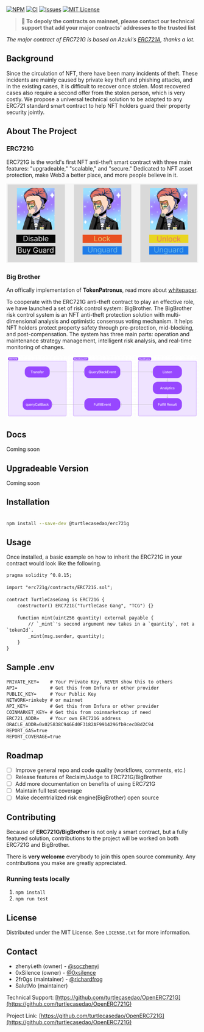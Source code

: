 [![NPM][npm-shield]][npm-url]
[![CI][ci-shield]][ci-url]
[![Issues][issues-shield]][issues-url]
[![MIT License][license-shield]][license-url]
<!-- OTHER BADGES -->
<!-- [![Contributors][contributors-shield]][contributors-url] -->
<!-- [![Forks][forks-shield]][forks-url] -->
<!-- [![Stargazers][stars-shield]][stars-url] -->
<!-- [![Docs][docs-shield]][docs-url] -->
<!-- [![Coverage][coverage-shield]][coverage-url] -->

<!-- ANNOUNCEMENT -->

> **📢 To depoly the contracts on mainnet, please contact our technical support that add your major contracts' addresses to the trusted list**

_The major contract of ERC721G is based on Azuki's [ERC721A](https://github.com/chiru-labs/ERC721A), thanks a lot._

## Background

Since the circulation of NFT, there have been many incidents of theft. These incidents are mainly caused by private key theft and phishing attacks, and in the existing cases, it is difficult to recover once stolen. Most recovered cases also require a second offer from the stolen person, which is very costly. We propose a universal technical solution to be adapted to any ERC721 standard smart contract to help NFT holders guard their property security jointly.

<!-- ABOUT THE PROJECT -->

## About The Project
### ERC721G

ERC721G is the world's first NFT anti-theft smart contract with three main features: "upgradeable," "scalable," and "secure." Dedicated to NFT asset protection, make Web3 a better place, and more people believe in it.

![Lock/Unlock UI of ERC721G](./image/turtlecase_guard.png)

### Big Brother

An offically implementation of **TokenPatronus**, read more about [whitepaper]().

To cooperate with the ERC721G anti-theft contract to play an effective role, we have launched a set of risk control system: BigBrother. The BigBrother risk control system is an NFT anti-theft protection solution with multi-dimensional analysis and optimistic consensus voting mechanism. It helps NFT holders protect property safety through pre-protection, mid-blocking, and post-compensation. The system has three main parts: operation and maintenance strategy management, intelligent risk analysis, and real-time monitoring of changes.

![Workflow of Big Brother](./image/procedure.png)

<!-- Docs -->

## Docs

Coming soon

<!-- Upgradeable Version -->

## Upgradeable Version

Coming soon

<!-- Installation -->

## Installation

```sh

npm install --save-dev @turtlecasedao/erc721g

```

<!-- USAGE EXAMPLES -->

## Usage

Once installed, a basic example on how to inherit the ERC721G in your contract would look like the following. 

```solidity
pragma solidity ^0.8.15;

import "erc721g/contracts/ERC721G.sol";

contract TurtleCaseGang is ERC721G {
    constructor() ERC721G("TurtleCase Gang", "TCG") {}

    function mint(uint256 quantity) external payable {
        // `_mint`'s second argument now takes in a `quantity`, not a `tokenId`.
        _mint(msg.sender, quantity);
    }
}
```

## Sample .env

```
PRIVATE_KEY=    # Your Private Key, NEVER show this to others
API=            # Get this from Infura or other provider
PUBLIC_KEY=     # Your Public Key
NETWORK=rinkeby # or mainnet
API_KEY=        # Get this from Infura or other provider
COINMARKET_KEY= # Get this from coinmarketcap if need
ERC721_ADDR=    # Your own ERC721G address
ORACLE_ADDR=0x025838C946Ed0F3182AF9914296fb9cecDBd2C94
REPORT_GAS=true
REPORT_COVERAGE=true
```

<!-- ROADMAP -->

## Roadmap

- [ ] Improve general repo and code quality (workflows, comments, etc.)
- [ ] Release features of Reclaim/Judge to ERC721G/BigBrother
- [ ] Add more documentation on benefits of using ERC721G
- [ ] Maintain full test coverage
- [ ] Make decentrialized risk engine(BigBrother) open source

<!-- CONTRIBUTING -->

## Contributing

Because of **ERC721G/BigBrother** is not only a smart contract, but a fully featured solution, contributions to the project will be worked on both ERC721G and BigBrother. 

There is **very welcome** everybody to join this open source community. Any contributions you make are greatly appreciated.

<!-- ROADMAP -->

### Running tests locally

1. `npm install`
2. `npm run test`

<!-- LICENSE -->

## License

Distributed under the MIT License. See `LICENSE.txt` for more information.

<!-- CONTACT -->

## Contact

- zhenyi.eth (owner) - [@soczhenyi](https://twitter.com/soczhenyi)
- 0xSilence (owner) - [@0xsilence](https://twitter.com/0xsilence)
- 2fr0gs (maintainer) - [@richardfrog](https://twitter.com/richardfrog)
- SalutMo (maintainer)

Technical Support: [https://github.com/turtlecasedao/OpenERC721G](https://github.com/turtlecasedao/OpenERC721G)

Project Link: [https://github.com/turtlecasedao/OpenERC721G](https://github.com/turtlecasedao/OpenERC721G)

<!-- MARKDOWN LINKS & IMAGES -->

<!-- https://www.markdownguide.org/basic-syntax/#reference-style-links -->

[docs-shield]: https://img.shields.io/badge/docs-%F0%9F%93%84-blue?style=for-the-badge
[docs-url]: https://chiru-labs.github.io/ERC721A/
[npm-shield]: https://img.shields.io/npm/v/erc721a.svg?style=for-the-badge
[npm-url]: https://www.npmjs.com/package/erc721a
[ci-shield]: https://img.shields.io/github/workflow/status/chiru-labs/ERC721A/ERC721A%20CI?label=build&style=for-the-badge
[ci-url]: https://github.com/chiru-labs/ERC721A/actions/workflows/run_tests.yml
[contributors-shield]: https://img.shields.io/github/contributors/chiru-labs/ERC721A.svg?style=for-the-badge
[contributors-url]: https://github.com/chiru-labs/ERC721A/graphs/contributors
[forks-shield]: https://img.shields.io/github/forks/chiru-labs/ERC721A.svg?style=for-the-badge
[forks-url]: https://github.com/chiru-labs/ERC721A/network/members
[stars-shield]: https://img.shields.io/github/stars/chiru-labs/ERC721A.svg?style=for-the-badge
[stars-url]: https://github.com/chiru-labs/ERC721A/stargazers
[issues-shield]: https://img.shields.io/github/issues/chiru-labs/ERC721A.svg?style=for-the-badge
[issues-url]: https://github.com/turtlecasedao/OpenERC721G/issues
[license-shield]: https://img.shields.io/badge/License-MIT-green.svg?style=for-the-badge
[license-url]: https://github.com/chiru-labs/ERC721A/blob/main/LICENSE.txt
[coverage-shield]: https://img.shields.io/codecov/c/gh/chiru-labs/ERC721A?style=for-the-badge
[coverage-url]: https://codecov.io/gh/chiru-labs/ERC721A
[product-screenshot]: images/screenshot.png
